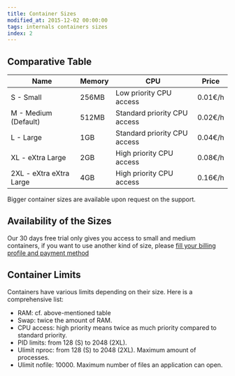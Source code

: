```yaml
---
title: Container Sizes
modified_at: 2015-12-02 00:00:00
tags: internals containers sizes
index: 2
---
```


## Comparative Table

<table class="table">
	<thead>
	<tr>
		<th>Name</th>
		<th>Memory</th>
		<th>CPU</th>
		<th>Price</th>
	</tr>
	</thead>
	<tbody>
	<tr>
		<td>S - Small</td>
		<td>256MB</td>
		<td>Low priority CPU access</td>
		<td>0.01€/h</td>
	</tr>
	<tr>
		<td>M - Medium (Default)</td>
		<td>512MB</td>
		<td>Standard priority CPU access</td>
		<td>0.02€/h</td>
	</tr>
	<tr>
		<td>L - Large</td>
		<td>1GB</td>
		<td>Standard priority CPU access</td>
		<td>0.04€/h</td>
	</tr>
	<tr>
		<td>XL - eXtra Large</td>
		<td>2GB</td>
		<td>High priority CPU access</td>
		<td>0.08€/h</td>
	</tr>
	<tr>
		<td>2XL - eXtra eXtra Large</td>
		<td>4GB</td>
		<td>High priority CPU access</td>
		<td>0.16€/h</td>
	</tr>
	</tbody>
</table>

Bigger container sizes are available upon request on the support.

## Availability of the Sizes

Our 30 days free trial only gives you access to small and medium containers, if you want
to use another kind of size, please [fill your billing profile and payment
method](https://my.scalingo.com/billing)

## Container Limits

Containers have various limits depending on their size. Here is a comprehensive list:

- RAM: cf. above-mentioned table
- Swap: twice the amount of RAM.
- CPU access: high priority means twice as much priority compared to standard priority.
- PID limits: from 128 (S) to 2048 (2XL).
- Ulimit nproc: from 128 (S) to 2048 (2XL). Maximum amount of processes.
- Ulimit nofile: 10000. Maximum number of files an application can open.
